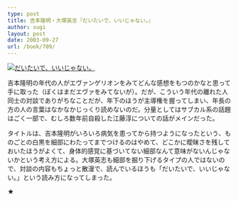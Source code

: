 ```yaml
---
type: post
title: 吉本隆明・大塚英志『だいたいで、いいじゃない。』
author: sugi
layout: post
date: 2003-09-27
url: /book/709/
---
```

<a href="http://www.amazon.co.jp/exec/obidos/ASIN/4167289067/chezsugi-22/ref=nosim/" onclick="_gaq.push(['_trackEvent', 'outbound-article', 'http://www.amazon.co.jp/exec/obidos/ASIN/4167289067/chezsugi-22/ref=nosim/', '']);" name="amazletlink" target="_blank"><img src="http://i0.wp.com/ec2.images-amazon.com/images/I/51GM4V7ABRL.SL160.jpg?w=660" alt="だいたいで、いいじゃない。" class="alignleft" data-recalc-dims="1" /></a>

吉本隆明の年代の人がエヴァンゲリオンをみてどんな感想をもつのかなと思って手に取った（ぼくはまだエヴァをみてないが）。だが、こういう年代の離れた人同士の対談でありがちなことだが、年下のほうが主導権を握ってしまい、年長の方の人の言葉はなかなかじっくり読めないのだ。分量としてはサブカル系の話題はごく一部で、むしろ数年前自殺した江藤淳についての話がメインだった。

タイトルは、吉本隆明がいろいろ病気を患ってから持つようになったという、ものごとの白黒を細部にわたってまでつけるのはやめて、どこかに曖昧さを残しておいたほうがよくて、身体的感覚に基づいてない細部なんて意味がないんじゃないかという考え方による。大塚英志も細部を掘り下げるタイプの人ではないので、対談の内容もちょっと散漫で、読んでいるほうも「だいたいで、いいじゃない。」という読み方になってしまった。

★

